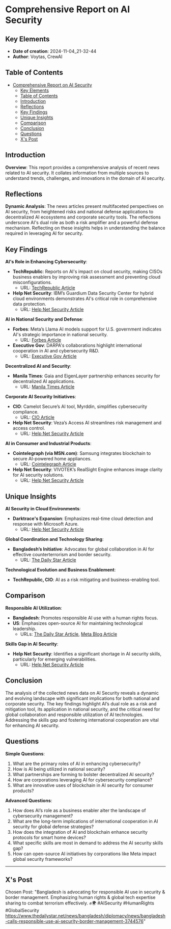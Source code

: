 # Comprehensive Report on AI Security

## Key Elements

- **Date of creation**: 2024-11-04_21-32-44
- **Author**: Voytas, CrewAI

## Table of Contents

- [Comprehensive Report on AI Security](#comprehensive-report-on-ai-security)
  - [Key Elements](#key-elements)
  - [Table of Contents](#table-of-contents)
  - [Introduction](#introduction)
  - [Reflections](#reflections)
  - [Key Findings](#key-findings)
  - [Unique Insights](#unique-insights)
  - [Comparison](#comparison)
  - [Conclusion](#conclusion)
  - [Questions](#questions)
  - [X's Post](#xs-post)

## Introduction
**Overview**: This report provides a comprehensive analysis of recent news related to AI security. It collates information from multiple sources to understand trends, challenges, and innovations in the domain of AI security.

## Reflections
**Dynamic Analysis**: The news articles present multifaceted perspectives on AI security, from heightened risks and national defense applications to decentralized AI ecosystems and corporate security tools. The reflections underscore AI's dual role as both a risk amplifier and a powerful defense mechanism. Reflecting on these insights helps in understanding the balance required in leveraging AI for security.

## Key Findings
**AI's Role in Enhancing Cybersecurity**:
- **TechRepublic**: Reports on AI's impact on cloud security, making CISOs business enablers by improving risk assessment and preventing cloud misconfigurations.
  - URL: [TechRepublic Article](https://www.techrepublic.com/article/cloud-security-for-ai/)
- **Help Net Security**: IBM’s Guardium Data Security Center for hybrid cloud environments demonstrates AI's critical role in comprehensive data protection.
  - URL: [Help Net Security Article](https://www.helpnetsecurity.com/2024/10/22/ibm-guardium-data-security-center/)

**AI in National Security and Defense**:
- **Forbes**: Meta’s Llama AI models support for U.S. government indicates AI's strategic importance in national security.
  - URL: [Forbes Article](https://www.forbes.com/sites/patrickmoorhead/2024/11/04/meta-extends-llama-support-to-us-government-for-national-security/)
- **Executive Gov**: DARPA's collaborations highlight international cooperation in AI and cybersecurity R&D.
  - URL: [Executive Gov Article](https://executivegov.com/2024/09/darpa-uk-canada-cybersecurity-research-development/)

**Decentralized AI and Security**:
- **Manila Times**: Gaia and EigenLayer partnership enhances security for decentralized AI applications.
  - URL: [Manila Times Article](https://www.manilatimes.net/2024/11/05/tmt-newswire/globenewswire/gaia-partners-with-eigenlayer-to-bring-powerful-avs-security-to-decentralized-ai/1997295)

**Corporate AI Security Initiatives**:
- **CIO**: Camelot Secure’s AI tool, Myrddin, simplifies cybersecurity compliance.
  - URL: [CIO Article](https://www.cio.com/article/3598793/camelot-secures-ai-wizard-eases-path-to-cybersecurity-compliance.html)
- **Help Net Security**: Veza’s Access AI streamlines risk management and access control.
  - URL: [Help Net Security Article](https://www.helpnetsecurity.com/2024/08/07/veza-access-ai/)

**AI in Consumer and Industrial Products**:
- **Cointelegraph (via MSN.com)**: Samsung integrates blockchain to secure AI-powered home appliances.
  - URL: [Cointelegraph Article](https://www.msn.com/en-us/news/technology/how-is-samsung-using-blockchain-to-secure-ai-home-appliances/ar-AA1ttdNq)
- **Help Net Security**: VIVOTEK’s RealSight Engine enhances image clarity for AI security solutions.
  - URL: [Help Net Security Article](https://www.helpnetsecurity.com/2024/09/03/vivotek-realsight-engine/)

## Unique Insights
**AI Security in Cloud Environments**:
- **Darktrace's Expansion**: Emphasizes real-time cloud detection and response with Microsoft Azure.
  - URL: [Help Net Security Article](https://www.helpnetsecurity.com/2024/10/03/darktrace-cloud-microsoft-azure/)

**Global Coordination and Technology Sharing**:
- **Bangladesh’s Initiative**: Advocates for global collaboration in AI for effective counterterrorism and border security.
  - URL: [The Daily Star Article](https://www.thedailystar.net/news/bangladesh/diplomacy/news/bangladesh-calls-responsible-use-ai-security-border-management-3744576)

**Technological Evolution and Business Enablement**:
- **TechRepublic, CIO**: AI as a risk mitigating and business-enabling tool.

## Comparison
**Responsible AI Utilization**:
- **Bangladesh**: Promotes responsible AI use with a human rights focus.
- **US**: Emphasizes open-source AI for maintaining technological leadership.
  - URLs: [The Daily Star Article](https://www.thedailystar.net/news/bangladesh/diplomacy/news/bangladesh-calls-responsible-use-ai-security-border-management-3744576), [Meta Blog Article](https://about.fb.com/news/2024/11/open-source-ai-america-global-security/)

**Skills Gap in AI Security**:
- **Help Net Security**: Identifies a significant shortage in AI security skills, particularly for emerging vulnerabilities.
  - URL: [Help Net Security Article](https://www.helpnetsecurity.com/2024/10/14/ai-security-skills-shortage/)

## Conclusion
The analysis of the collected news data on AI Security reveals a dynamic and evolving landscape with significant implications for both national and corporate security. The key findings highlight AI’s dual role as a risk and mitigation tool, its application in national security, and the critical need for global collaboration and responsible utilization of AI technologies. Addressing the skills gap and fostering international cooperation are vital for enhancing AI security.

## Questions
**Simple Questions**:
1. What are the primary roles of AI in enhancing cybersecurity?
2. How is AI being utilized in national security?
3. What partnerships are forming to bolster decentralized AI security?
4. How are corporations leveraging AI for cybersecurity compliance?
5. What are innovative uses of blockchain in AI security for consumer products?

**Advanced Questions**:
1. How does AI’s role as a business enabler alter the landscape of cybersecurity management?
2. What are the long-term implications of international cooperation in AI security for global defense strategies?
3. How does the integration of AI and blockchain enhance security protocols for smart home devices?
4. What specific skills are most in demand to address the AI security skills gap?
5. How can open-source AI initiatives by corporations like Meta impact global security frameworks?

---

## X's Post
Chosen Post: "Bangladesh is advocating for responsible AI use in security & border management. Emphasizing human rights & global tech expertise sharing to combat terrorism effectively. ✊🌍 #AISecurity #HumanRights #GlobalSecurity https://www.thedailystar.net/news/bangladesh/diplomacy/news/bangladesh-calls-responsible-use-ai-security-border-management-3744576"
